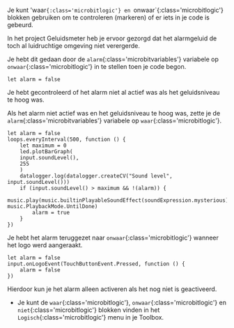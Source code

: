 Je kunt 'waar`{:class='microbitlogic'} en `onwaar\`{:class='microbitlogic'} blokken gebruiken om te controleren (markeren) of er iets in je code is gebeurd.

In het project Geluidsmeter heb je ervoor gezorgd dat het alarmgeluid de toch al luidruchtige omgeving niet verergerde.

Je hebt dit gedaan door de `alarm`{:class='microbitvariables'} variabele op `onwaar`{:class='microbitlogic'} in te stellen toen je code begon.

```microbit
let alarm = false
```

Je hebt gecontroleerd of het alarm niet al actief was als het geluidsniveau te hoog was.

Als het alarm niet actief was en het geluidsniveau te hoog was, zette je de `alarm`{:class='microbitvariables'} variabele op `waar`{:class='microbitlogic'}.

```microbit
let alarm = false
loops.everyInterval(500, function () {
    let maximum = 0
    led.plotBarGraph(
    input.soundLevel(),
    255
    )
    datalogger.log(datalogger.createCV("Sound level", input.soundLevel()))
    if (input.soundLevel() > maximum && !(alarm)) {
        music.play(music.builtinPlayableSoundEffect(soundExpression.mysterious), music.PlaybackMode.UntilDone)
        alarm = true
    }
})
```

Je hebt het alarm teruggezet naar `onwaar`{:class='microbitlogic'} wanneer het logo werd aangeraakt.

```microbit
let alarm = false
input.onLogoEvent(TouchButtonEvent.Pressed, function () {
    alarm = false
})
```

Hierdoor kun je het alarm alleen activeren als het nog niet is geactiveerd.

- Je kunt de `waar`{:class='microbitlogic'}, `onwaar`{:class='microbitlogic'} en `niet`{:class='microbitlogic'} blokken vinden in het `Logisch`{:class='microbitlogic'} menu in je Toolbox.
